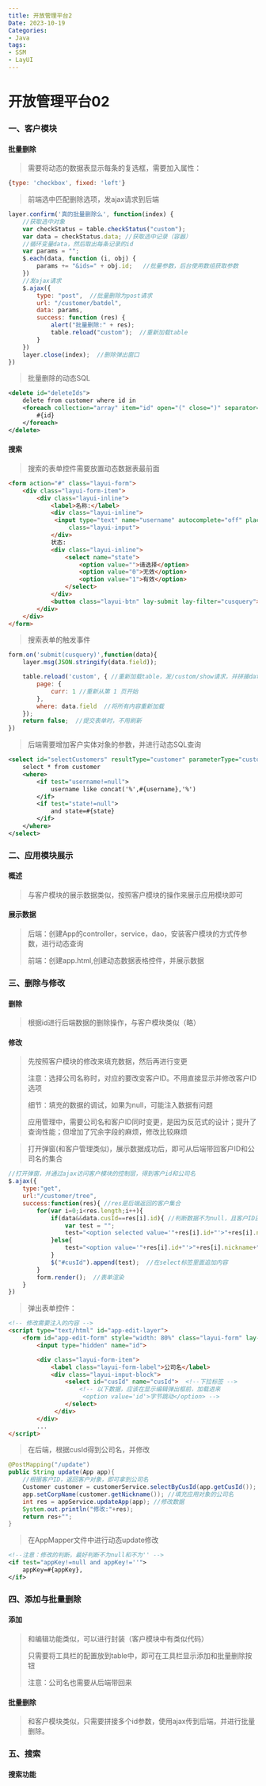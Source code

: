```yaml
---
title: 开放管理平台2
Date: 2023-10-19
Categories:
- Java
tags:
- SSM
- LayUI
---
```




# 开放管理平台02

### 一、客户模块

#### 批量删除

> 需要将动态的数据表显示每条的复选框，需要加入属性：

```js
{type: 'checkbox', fixed: 'left'}
```

> 前端选中匹配删除选项，发ajax请求到后端

```js
layer.confirm('真的批量删除么', function(index) {
    //获取选中对象
    var checkStatus = table.checkStatus("custom");
    var data = checkStatus.data; //获取选中记录（容器）
    //循环变量data，然后取出每条记录的id
    var params = "";
    $.each(data, function (i, obj) {
        params += "&ids=" + obj.id;   //批量参数，后台使用数组获取参数
    })
    //发ajax请求
    $.ajax({
        type: "post",  //批量删除为post请求
        url: "/customer/batdel",
        data: params,
        success: function (res) {
            alert("批量删除:" + res);
            table.reload("custom");  //重新加载table
        }
    })
    layer.close(index);  //删除弹出窗口
})
```

> 批量删除的动态SQL

```xml
<delete id="deleteIds">
    delete from customer where id in
    <foreach collection="array" item="id" open="(" close=")" separator=",">
        #{id}
    </foreach>
</delete>
```

#### 搜索

> 搜索的表单控件需要放置动态数据表最前面

```html
<form action="#" class="layui-form">
    <div class="layui-form-item">
        <div class="layui-inline">
            <label>名称:</label>
            <div class="layui-inline">
             <input type="text" name="username" autocomplete="off" placeholder="请输入名称"
                 class="layui-input">
            </div>
            状态:
            <div class="layui-inline">
                <select name="state">
                    <option value="">请选择</option>
                    <option value="0">无效</option>
                    <option value="1">有效</option>
                </select>
            </div>
            <button class="layui-btn" lay-submit lay-filter="cusquery">搜索</button>
        </div>
    </div>
</form>
```

> 搜索表单的触发事件

```js
form.on('submit(cusquery)',function(data){
    layer.msg(JSON.stringify(data.field));

    table.reload('custom', { //重新加载table，发/custom/show请求，并拼接data与分页参数
        page: {
            curr: 1 //重新从第 1 页开始
        },
        where: data.field  //将所有内容重新加载
    });
    return false;  //提交表单时，不用刷新
})
```

> 后端需要增加客户实体对象的参数，并进行动态SQL查询

```xml
<select id="selectCustomers" resultType="customer" parameterType="customer">
    select * from customer
    <where>
        <if test="username!=null">
            username like concat('%',#{username},'%')
        </if>
        <if test="state!=null">
            and state=#{state}
        </if>
    </where>
</select>
```

### 二、应用模块展示

#### 概述

> 与客户模块的展示数据类似，按照客户模块的操作来展示应用模块即可

#### 展示数据

> 后端：创建App的controller，service，dao，安装客户模块的方式传参数，进行动态查询
>
> 前端：创建app.html,创建动态数据表格控件，并展示数据

### 三、删除与修改

#### 删除

> 根据id进行后端数据的删除操作，与客户模块类似（略）

#### 修改

> 先按照客户模块的修改来填充数据，然后再进行变更
>
> 注意：选择公司名称时，对应的要改变客户ID。不用直接显示并修改客户ID选项
>
> 细节：填充的数据的调试，如果为null，可能注入数据有问题
>
> 应用管理中，需要公司名和客户ID同时变更，是因为反范式的设计；提升了查询性能；但增加了冗余字段的麻烦，修改比较麻烦

> 打开弹窗(和客户管理类似)，展示数据成功后，即可从后端带回客户ID和公司名的集合

```js
//打开弹窗，并通过ajax访问客户模块的控制层，得到客户id和公司名
$.ajax({
    type:"get",
    url:"/customer/tree",
    success:function(res){ //res是后端返回的客户集合
        for(var i=0;i<res.length;i++){
            if(data&&data.cusId==res[i].id){ //判断数据不为null，且客户ID匹配，则选中
                var test = "";
                test="<option selected value='"+res[i].id+"'>"+res[i].nickname+"</option>"
            }else{
                test="<option value='"+res[i].id+"'>"+res[i].nickname+"</option>"
            }
            $("#cusId").append(test);  //在select标签里面追加内容
        }
        form.render();  //表单渲染
    }
})
```

> 弹出表单控件：

```html
<!-- 修改需要注入的内容 -->
<script type="text/html" id="app-edit-layer">
    <form id="app-edit-form" style="width: 80%" class="layui-form" lay-filter="app-edit-form">
        <input type="hidden" name="id">

        <div class="layui-form-item">
            <label class="layui-form-label">公司名</label>
            <div class="layui-input-block">
                <select id="cusId" name="cusId">  <!--下拉标签 -->
                    <!-- 以下数据，应该在显示编辑弹出框前，加载进来
                     <option value='id'>字节跳动</option> -->
    			</select>
   			 </div>
    	</div>
    	...
</script>
```

> 在后端，根据cusId得到公司名，并修改

```java
@PostMapping("/update")
public String update(App app){
    //根据客户ID，返回客户对象，即可拿到公司名
    Customer customer = customerService.selectByCusId(app.getCusId());
    app.setCorpName(customer.getNickname()); //填充应用对象的公司名
    int res = appService.updateApp(app); //修改数据
    System.out.println("修改:"+res);
    return res+"";
}
```

> 在AppMapper文件中进行动态update修改

```xml
<!--注意：修改的判断，最好判断不为null和不为'' -->
<if test="appKey!=null and appKey!=''">
    appKey=#{appKey},
</if>
```

### 四、添加与批量删除

#### 添加

> 和编辑功能类似，可以进行封装（客户模块中有类似代码）
>
> 只需要将工具栏的配置放到table中，即可在工具栏显示添加和批量删除按钮
>
> 注意：公司名也需要从后端带回来

#### 批量删除

> 和客户模块类似，只需要拼接多个id参数，使用ajax传到后端，并进行批量删除。

### 五、搜索

#### 搜索功能